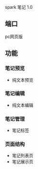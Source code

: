 spark 笔记 1.0
## 端口
pc网页版
## 功能
### 笔记预览
- 纯文本预览
### 笔记编辑
- 纯文本编辑
### 笔记管理
- 笔记标签
### 页面结构
- 笔记列表页
- 笔记展示页